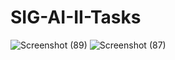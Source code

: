 # SIG-AI-II-Tasks
![Screenshot (89)](https://github.com/user-attachments/assets/f53fbbc5-77a5-4e68-b9f1-df507d001d48)
![Screenshot (87)](https://github.com/user-attachments/assets/4a94c5c0-f173-4bf1-b443-deae0180b860)
